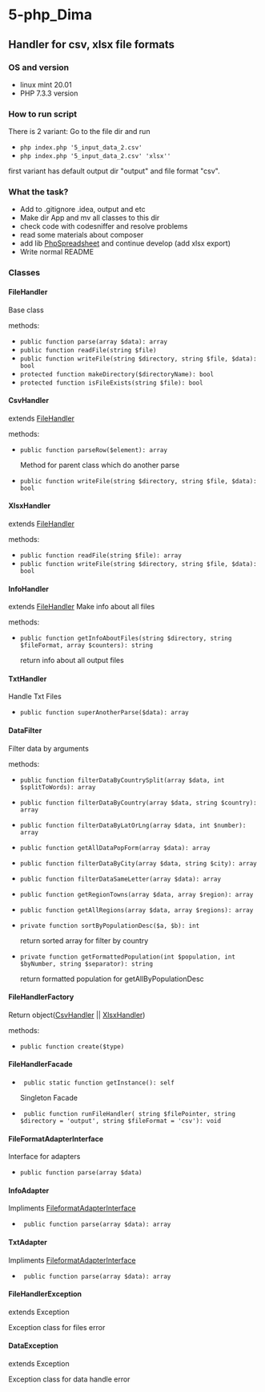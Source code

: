 5-php_Dima
==========
Handler for csv, xlsx file formats
----------------------------------
### OS and version
- linux mint 20.01
- PHP 7.3.3 version
### How to run script
There is 2 variant:
Go to the file dir and run

- `php index.php '5_input_data_2.csv'`
- `php index.php '5_input_data_2.csv' 'xlsx''`

first variant has default output dir "output" and file format "csv".

### What the task?

- Add to .gitignore .idea, output and etc
- Make dir App and mv all classes to this dir 
- check code with codesniffer and resolve problems
- read some materials about composer
- add lib [PhpSpreadsheet](https://github.com/PHPOffice/PhpSpreadsheet) and continue develop (add xlsx export)
- Write normal README

### Classes
#### FileHandler
Base class 

methods:
- `public function parse(array $data): array`
- `public function readFile(string $file)`
- `public function writeFile(string $directory, string $file, $data): bool`
- `protected function makeDirectory($directoryName): bool`
- `protected function isFileExists(string $file): bool`


#### CsvHandler
extends [FileHandler](#FileHandler)

methods:

- `public function parseRow($element): array`

  Method for parent class which do another parse
- `public function writeFile(string $directory, string $file, $data): bool`


#### XlsxHandler
extends [FileHandler](#FileHandler)

methods:

- `public function readFile(string $file): array`
- `public function writeFile(string $directory, string $file, $data): bool`


#### InfoHandler
extends [FileHandler](#FileHandler)
Make info about all files 

methods:

- `public function getInfoAboutFiles(string $directory, string $fileFormat, array $counters): string`

  return info about all output files 

#### TxtHandler
Handle Txt Files 

- `public function superAnotherParse($data): array`

#### DataFilter
Filter data by arguments 

methods:

- `public function filterDataByCountrySplit(array $data, int $splitToWords): array`
- `public function filterDataByCountry(array $data, string $country): array`
- `public function filterDataByLatOrLng(array $data, int $number): array`
- `public function getAllDataPopForm(array $data): array`
- `public function filterDataByCity(array $data, string $city): array`
- `public function filterDataSameLetter(array $data): array`
- `public function getRegionTowns(array $data, array $region): array`
- `public function getAllRegions(array $data, array $regions): array`
- `private function sortByPopulationDesc($a, $b): int`

   return sorted array for filter by country
- `private function getFormattedPopulation(int $population, int $byNumber, string $separator): string`

   return formatted population for getAllByPopulationDesc


#### FileHandlerFactory
Return object([CsvHandler](#CsvHandler) || [XlsxHandler](#XlsxHandler))

methods:

- `public function create($type)`

#### FileHandlerFacade

- ` public static function getInstance(): self` 

  Singleton Facade
- ` public function runFileHandler(
  string $filePointer,
  string $directory = 'output',
  string $fileFormat = 'csv'): void`

#### FileFormatAdapterInterface
Interface for adapters 

- `public function parse(array $data)`

#### InfoAdapter
Impliments [FileformatAdapterInterface](#FileFormatAdapterInterface)

- ` public function parse(array $data): array`


#### TxtAdapter
Impliments [FileformatAdapterInterface](#FileFormatAdapterInterface)

- ` public function parse(array $data): array`

#### FileHandlerException
extends Exception

Exception class for files error 

#### DataException
extends Exception

Exception class for data handle error 
